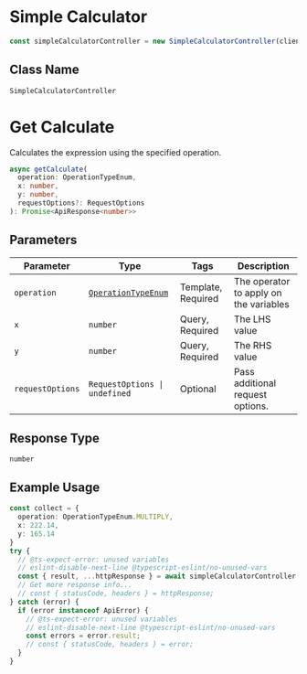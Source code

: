 # Simple Calculator

```ts
const simpleCalculatorController = new SimpleCalculatorController(client);
```

## Class Name

`SimpleCalculatorController`


# Get Calculate

Calculates the expression using the specified operation.

```ts
async getCalculate(
  operation: OperationTypeEnum,
  x: number,
  y: number,
  requestOptions?: RequestOptions
): Promise<ApiResponse<number>>
```

## Parameters

| Parameter | Type | Tags | Description |
|  --- | --- | --- | --- |
| `operation` | [`OperationTypeEnum`](../../doc/models/operation-type-enum.md) | Template, Required | The operator to apply on the variables |
| `x` | `number` | Query, Required | The LHS value |
| `y` | `number` | Query, Required | The RHS value |
| `requestOptions` | `RequestOptions \| undefined` | Optional | Pass additional request options. |

## Response Type

`number`

## Example Usage

```ts
const collect = {
  operation: OperationTypeEnum.MULTIPLY,
  x: 222.14,
  y: 165.14
}
try {
  // @ts-expect-error: unused variables
  // eslint-disable-next-line @typescript-eslint/no-unused-vars
  const { result, ...httpResponse } = await simpleCalculatorController.getCalculate(collect);
  // Get more response info...
  // const { statusCode, headers } = httpResponse;
} catch (error) {
  if (error instanceof ApiError) {
    // @ts-expect-error: unused variables
    // eslint-disable-next-line @typescript-eslint/no-unused-vars
    const errors = error.result;
    // const { statusCode, headers } = error;
  }
}
```

